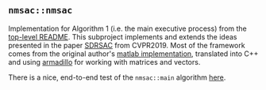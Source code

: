 ## `nmsac::nmsac`

Implementation for Algorithm 1 (i.e. the main executive process) from the [top-level README](../README.md).  This subproject implements and extends the ideas presented in the paper [SDRSAC](https://arxiv.org/abs/1904.03483) from CVPR2019.  Most of the framework comes from the original author's [matlab implementation](https://github.com/intellhave/SDRSAC), translated into C++ and using [armadillo](http://arma.sourceforge.net/) for working with matrices and vectors.

There is a nice, end-to-end test of the `nmsac::main` algorithm [here](../tests/nmsac/main_test.cpp).
